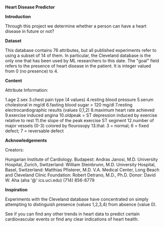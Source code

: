 **Heart Disease Predictor**

**Introduction**

Through this project we determine whether a person can have a heart disease in future or not?

**Dataset**

This database contains 76 attributes, but all published experiments refer to using a subset of 14 of them. In particular, the Cleveland database is the only one that has been used by ML researchers to
this date. The "goal" field refers to the presence of heart disease in the patient. It is integer valued from 0 (no presence) to 4.

**Content**

Attribute Information:

1.age
2.sex
3.chest pain type (4 values)
4.resting blood pressure
5.serum cholestoral in mg/dl
6.fasting blood sugar > 120 mg/dl
7.resting electrocardiographic results (values 0,1,2)
8.maximum heart rate achieved
9.exercise induced angina
10.oldpeak = ST depression induced by exercise relative to rest
11.the slope of the peak exercise ST segment
12.number of major vessels (0-3) colored by flourosopy
13.thal: 3 = normal; 6 = fixed defect; 7 = reversable defect


**Acknowledgements**

Creators:

Hungarian Institute of Cardiology. Budapest: Andras Janosi, M.D.
University Hospital, Zurich, Switzerland: William Steinbrunn, M.D.
University Hospital, Basel, Switzerland: Matthias Pfisterer, M.D.
V.A. Medical Center, Long Beach and Cleveland Clinic Foundation: Robert Detrano, M.D., Ph.D.
Donor:
David W. Aha (aha '@' ics.uci.edu) (714) 856-8779

**Inspiration**

Experiments with the Cleveland database have concentrated on simply attempting to distinguish presence (values 1,2,3,4) from absence (value 0).

See if you can find any other trends in heart data to predict certain cardiovascular events or find any clear indications of heart health.
